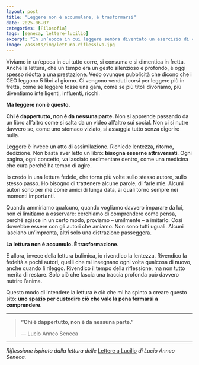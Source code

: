 ```yaml
---
layout: post
title: "Leggere non è accumulare, è trasformarsi"
date: 2025-06-07
categories: [Filosofia]
tags: [seneca, lettere-lucilio]
excerpt: "In un’epoca in cui leggere sembra diventato un esercizio di velocità e consumo, rivendico il valore della lentezza, della profondità, della fedeltà a pochi autori. Non serve leggere tutto, ma leggere bene. La lettura autentica non è accumulo: è trasformazione."
image: /assets/img/lettura-riflessiva.jpg
---
```


Viviamo in un’epoca in cui tutto corre, si consuma e si dimentica in fretta. Anche la lettura, che un tempo era un gesto silenzioso e profondo, è oggi spesso ridotta a una prestazione. Vedo ovunque pubblicità che dicono che i CEO leggono 5 libri al giorno. Ci vengono venduti corsi per leggere più in fretta, come se leggere fosse una gara, come se più titoli divoriamo, più diventiamo intelligenti, influenti, ricchi.

**Ma leggere non è questo.**

**Chi è dappertutto, non è da nessuna parte.** Non si apprende passando da un libro all’altro come si salta da un video all’altro sui social. Non ci si nutre davvero se, come uno stomaco viziato, si assaggia tutto senza digerire nulla.

Leggere è invece un atto di assimilazione. Richiede lentezza, ritorno, dedizione. Non basta aver letto un libro: **bisogna esserne attraversati**. Ogni pagina, ogni concetto, va lasciato sedimentare dentro, come una medicina che cura perché ha tempo di agire.

Io credo in una lettura fedele, che torna più volte sullo stesso autore, sullo stesso passo. Ho bisogno di trattenere alcune parole, di farle mie. Alcuni autori sono per me come amici di lunga data, ai quali torno sempre nei momenti importanti.

Quando ammiriamo qualcuno, quando vogliamo davvero imparare da lui, non ci limitiamo a osservare: cerchiamo di comprendere come pensa, perché agisce in un certo modo, proviamo – umilmente – a imitarlo. Così dovrebbe essere con gli autori che amiamo. Non sono tutti uguali. Alcuni lasciano un’impronta, altri solo una distrazione passeggera.

**La lettura non è accumulo. È trasformazione.**

E allora, invece della lettura bulimica, io rivendico la lentezza. Rivendico la fedeltà a pochi autori, quelli che mi insegnano ogni volta qualcosa di nuovo, anche quando li rileggo. Rivendico il tempo della riflessione, ma non tutto merita di restare. Solo ciò che lascia una traccia profonda può davvero nutrire l’anima.

Questo modo di intendere la lettura è ciò che mi ha spinto a creare questo sito: **uno spazio per custodire ciò che vale la pena fermarsi a comprendere**.

---

> **“Chi è dappertutto, non è da nessuna parte.”**
>
> — Lucio Anneo Seneca

---

*Riflessione ispirata dalla lettura delle* [Lettere a Lucilio](https://www.amazon.it/Lettere-Lucilio-Lucio-Anneo-Seneca/dp/886311532X/) *di Lucio Anneo Seneca.*
